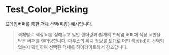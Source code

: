 # Test_Color_Picking

프레임버퍼를 통한 객체 선택(피킹) 예시입니다.

> 객체별로 색상 id를 정해두고 일반 렌더링과 별개의 프레임 버퍼에 색상 id만을 담은 버퍼를 렌더링합니다. 마우스의 위치 정보를 토대로 어떤 색상(id)이
선택되었는지 확인하여 선택된 객체를 하이라이트해서 강조합니다.

<im src="https://github.com/pkk1113/Test_Color_Picking/blob/master/doc/result.png" width="500" />
